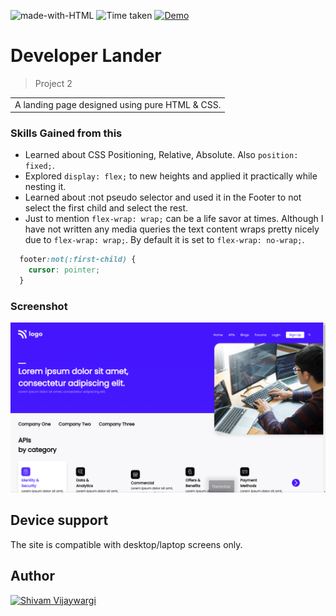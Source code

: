 ![made-with-HTML](https://img.shields.io/badge/Made%20with-HTML%20&%20CSS-blue?style=for-the-badge)
![Time taken](https://img.shields.io/badge/Time%20taken-02H%3A11M-tomato?style=for-the-badge&logo=Clockify)
[![Demo](https://img.shields.io/badge/See%20Demo-Visit-green?style=for-the-badge&logo=web)](https://comfy-selkie-c9c1a2.netlify.app/)

# Developer Lander

> Project 2

<table>
<tr>
<td>
  A landing page designed using pure HTML & CSS.
</td>
</tr>
</table>

### Skills Gained from this

- Learned about CSS Positioning, Relative, Absolute. Also `position: fixed;`.
- Explored `display: flex;` to new heights and applied it practically while nesting it.
- Learned about :not pseudo selector and used it in the Footer to not select the first child and select the rest.
- Just to mention `flex-wrap: wrap;` can be a life savor at times. Although I have not written any media queries the text content wraps pretty nicely due to `flex-wrap: wrap;`. By default it is set to `flex-wrap: no-wrap;`.

```css
  footer:not(:first-child) {
    cursor: pointer;
  }
```

### Screenshot

![7](./screenshotP9.png)

## Device support

The site is compatible with desktop/laptop screens only.

## Author

<a href="https://github.com/shivamvijaywargi"> <img src="https://github.com/shivamvijaywargi.png" alt="Shivam Vijaywargi" style="width:50px;"/></a>
